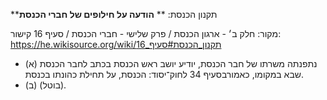 **תקנון הכנסת: **
**הודעה על חילופים של חברי הכנסת**

מקור: חלק ב׳ - ארגון הכנסת / פרק שלישי - חברי הכנסת / סעיף 16
קישור: https://he.wikisource.org/wiki/תקנון_הכנסת#סעיף_16

 * (א) נתפנתה משרתו של חבר הכנסת, יודיע יושב ראש הכנסת בכתב לחבר הכנסת שבא במקומו, כאמורבסעיף 34 לחוק־יסוד: הכנסת, על תחילת כהונתו בכנסת.
 * (ב) (בוטל).